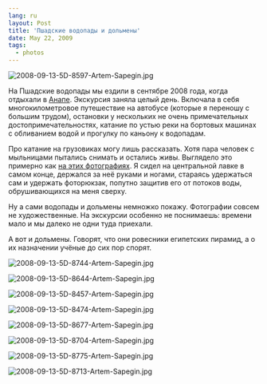 ```yaml
---
lang: ru
layout: Post
title: 'Пшадские водопады и дольмены'
date: May 22, 2009
tags:
  - photos
---
```


![2008-09-13-5D-8597-Artem-Sapegin.jpg](photo://636)

На Пшадские водопады мы ездили в сентябре 2008 года, когда отдыхали в [Анапе](http://morning.photos/albums/anapa/ "Фотографии из Анапы"). Экскурсия заняла целый день. Включала в себя многокилометровое путешествие на автобусе (которые я переношу с большим трудом), остановки у нескольких не очень примечательных достопримечательностях, катание по устью реки на бортовых машинах с обливанием водой и прогулку по каньону к водопадам.

<!--more-->

Про катание на грузовиках могу лишь рассказать. Хотя пара человек с мыльницами пытались снимать и остались живы. Выглядело это примерно как [на этих фотографиях](http://www.azur.ru/betta/rest.php?view=1026 "Экскурсия на Пшадские водопады"). Я сидел на центральной лавке в самом конце, держался за неё руками и ногами, стараясь удержаться сам и удержать фоторюкзак, попутно защитив его от потоков воды, обрушивающихся на меня сверху.

Ну а сами водопады и дольмены немножко покажу. Фотографии совсем не художественные. На экскурсии особенно не поснимаешь: времени мало и мы далеко не одни туда приехали.

А вот и дольмены. Говорят, что они ровесники египетских пирамид, а о их назначении учёные до сих пор спорят.

![2008-09-13-5D-8744-Artem-Sapegin.jpg](photo://646)

![2008-09-13-5D-8644-Artem-Sapegin.jpg](photo://640)

![2008-09-13-5D-8457-Artem-Sapegin.jpg](photo://624)

![2008-09-13-5D-8474-Artem-Sapegin.jpg](photo://629)

![2008-09-13-5D-8677-Artem-Sapegin.jpg](photo://642)

![2008-09-13-5D-8704-Artem-Sapegin.jpg](photo://644)

![2008-09-13-5D-8775-Artem-Sapegin.jpg](photo://648)

![2008-09-13-5D-8713-Artem-Sapegin.jpg](photo://645)
